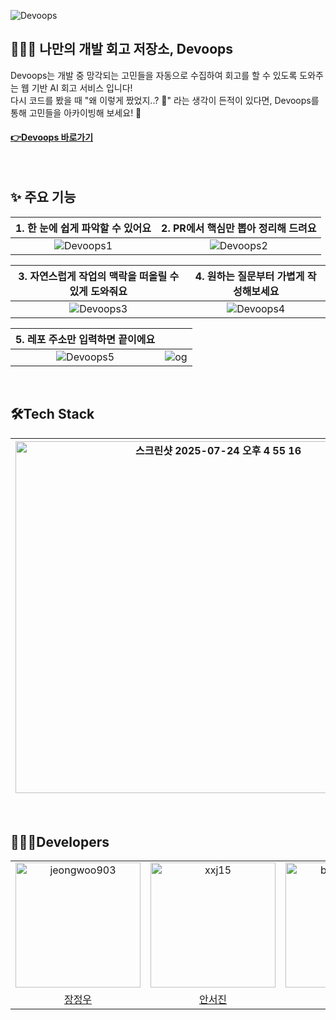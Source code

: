 ![Devoops](https://github.com/user-attachments/assets/20c322d5-4a75-40ec-a9cb-8bc3f3cf69f1)

## 🧑🏻‍💻 나만의 개발 회고 저장소, Devoops

Devoops는 개발 중 망각되는 고민들을 자동으로 수집하여 회고를 할 수 있도록 도와주는 웹 기반 AI 회고 서비스 입니다!<br />
다시 코드를 봤을 때 "왜 이렇게 짰었지..? 🤔" 라는 생각이 든적이 있다면, Devoops를 통해 고민들을 아카이빙해 보세요! 👋

#### <a href="https://dev-oops.kr/">👉Devoops 바로가기</a>

<br />

## ✨ 주요 기능

| 1. 한 눈에 쉽게 파악할 수 있어요 | 2. PR에서 핵심만 뽑아 정리해 드려요 |
|:--:|:--:|
|![Devoops1](https://github.com/user-attachments/assets/e77c286e-a8ee-4f84-b3d4-48e8bd9a248c)|![Devoops2](https://github.com/user-attachments/assets/546773e7-a5ea-417c-af3d-0c162dac5324)|

| 3. 자연스럽게 작업의 맥락을 떠올릴 수 있게 도와줘요 | 4. 원하는 질문부터 가볍게 작성해보세요 |
|:--:|:--:|
|![Devoops3](https://github.com/user-attachments/assets/7ffbd7bf-55fe-49e4-a60e-40afeead2cd1)|![Devoops4](https://github.com/user-attachments/assets/1117b03e-bc5e-4a14-a9d3-275c2247e830)|

| 5. 레포 주소만 입력하면 끝이에요  | |
|:--:|:--:|
|![Devoops5](https://github.com/user-attachments/assets/e15e9605-d120-4355-af62-98e11a778f74)| ![og](https://github.com/user-attachments/assets/b68718df-03c1-46a6-898b-0fefb5836336)|

<br />

## 🛠️Tech Stack

|<img width="633" height="563" alt="스크린샷 2025-07-24 오후 4 55 16" src="https://github.com/user-attachments/assets/dbcf19b6-547f-4ded-a3f6-1857004818a3" />|
|:--:|

<br />

## 🧑🏻‍💻Developers

<table>
  <tbody>
      <tr>
         <td align="center">
              <a href="https://github.com/jeongwoo903">                 
                  <img alt="jeongwoo903" src="https://avatars.githubusercontent.com/u/58330276?v=4" width="200" />            
              </a>
          </td>
          <td align="center">
              <a href="https://github.com/xxj15">                 
                  <img alt="xxj15" src="https://avatars.githubusercontent.com/u/63233128?v=4" width="200" />            
              </a>
          </td>
          <td align="center">
              <a href="https://github.com/brightbong92">                 
                  <img alt="brightbong92" src="https://avatars.githubusercontent.com/u/51194127?v=4" width="200" />            
              </a>
          </td> 
      </tr>
      <tr>
          <td align="center">
              <a href="https://github.com/jeongwoo903">장정우</a>
          </td>
          <td align="center">
              <a href="https://github.com/xxj15">안서진</a>
          </td>
          <td align="center">
              <a href="https://github.com/brightbong92">장현봉</a>
          </td>
      </tr>
  </tbody>
</table>
